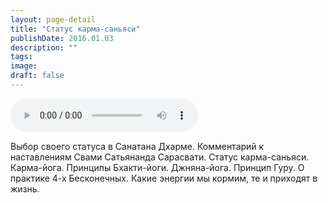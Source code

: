 ```yaml
---
layout: page-detail
title: "Статус карма-саньяси"
publishDate: 2016.01.03
description: ""
tags:
image:
draft: false
---
```


<audio title="2016.01.03 - Статус карма-саньяси.mp3" src="/upload/iblock/ff8/ff859770ed92c5ae9efc5729ed53ad4c.mp3" controls=""></audio>

 Выбор своего статуса в Санатана Дхарме. Комментарий к наставлениям Свами Сатьянанда Сарасвати. Статус карма-саньяси. Карма-йога. Принципы Бхакти-йоги. Джняна-йога. Принцип Гуру. О практике 4-х Бесконечных. Какие энергии мы кормим, те и приходят в жизнь. 

  
